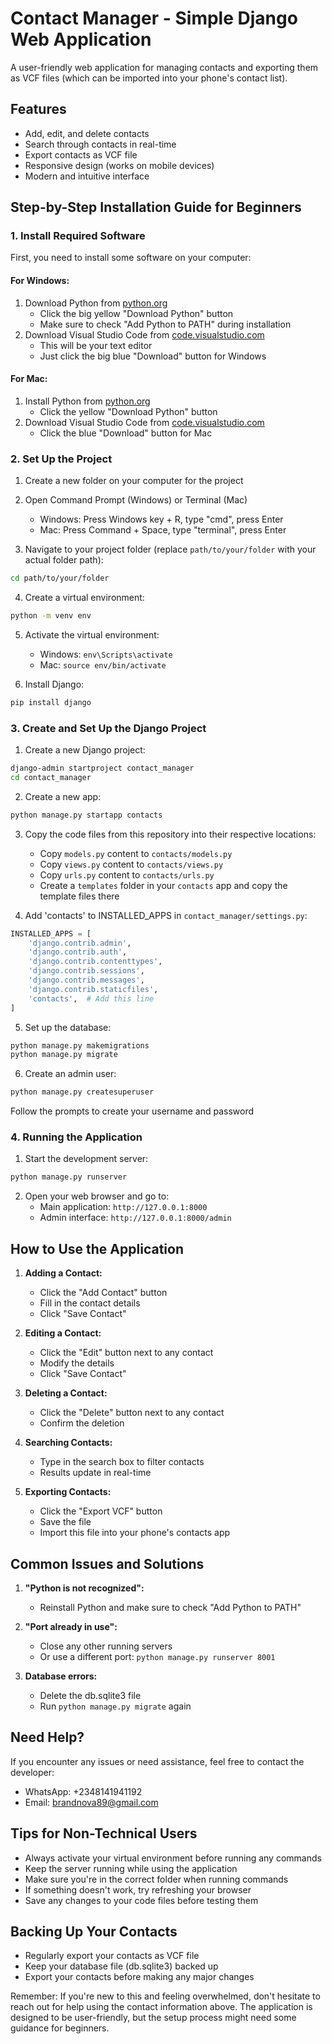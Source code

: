# Contact Manager - Simple Django Web Application

A user-friendly web application for managing contacts and exporting them as VCF files (which can be imported into your phone's contact list).

## Features

- Add, edit, and delete contacts
- Search through contacts in real-time
- Export contacts as VCF file
- Responsive design (works on mobile devices)
- Modern and intuitive interface

## Step-by-Step Installation Guide for Beginners

### 1. Install Required Software

First, you need to install some software on your computer:

#### For Windows:
1. Download Python from [python.org](https://www.python.org/downloads/)
   - Click the big yellow "Download Python" button
   - Make sure to check "Add Python to PATH" during installation
2. Download Visual Studio Code from [code.visualstudio.com](https://code.visualstudio.com/)
   - This will be your text editor
   - Just click the big blue "Download" button for Windows

#### For Mac:
1. Install Python from [python.org](https://www.python.org/downloads/)
   - Click the yellow "Download Python" button
2. Download Visual Studio Code from [code.visualstudio.com](https://code.visualstudio.com/)
   - Click the blue "Download" button for Mac

### 2. Set Up the Project

1. Create a new folder on your computer for the project
2. Open Command Prompt (Windows) or Terminal (Mac)
   - Windows: Press Windows key + R, type "cmd", press Enter
   - Mac: Press Command + Space, type "terminal", press Enter

3. Navigate to your project folder (replace `path/to/your/folder` with your actual folder path):
```bash
cd path/to/your/folder
```

4. Create a virtual environment:
```bash
python -m venv env
```

5. Activate the virtual environment:
   - Windows: `env\Scripts\activate`
   - Mac: `source env/bin/activate`

6. Install Django:
```bash
pip install django
```

### 3. Create and Set Up the Django Project

1. Create a new Django project:
```bash
django-admin startproject contact_manager
cd contact_manager
```

2. Create a new app:
```bash
python manage.py startapp contacts
```

3. Copy the code files from this repository into their respective locations:
   - Copy `models.py` content to `contacts/models.py`
   - Copy `views.py` content to `contacts/views.py`
   - Copy `urls.py` content to `contacts/urls.py`
   - Create a `templates` folder in your `contacts` app and copy the template files there

4. Add 'contacts' to INSTALLED_APPS in `contact_manager/settings.py`:
```python
INSTALLED_APPS = [
    'django.contrib.admin',
    'django.contrib.auth',
    'django.contrib.contenttypes',
    'django.contrib.sessions',
    'django.contrib.messages',
    'django.contrib.staticfiles',
    'contacts',  # Add this line
]
```

5. Set up the database:
```bash
python manage.py makemigrations
python manage.py migrate
```

6. Create an admin user:
```bash
python manage.py createsuperuser
```
Follow the prompts to create your username and password

### 4. Running the Application

1. Start the development server:
```bash
python manage.py runserver
```

2. Open your web browser and go to:
   - Main application: `http://127.0.0.1:8000`
   - Admin interface: `http://127.0.0.1:8000/admin`

## How to Use the Application

1. **Adding a Contact:**
   - Click the "Add Contact" button
   - Fill in the contact details
   - Click "Save Contact"

2. **Editing a Contact:**
   - Click the "Edit" button next to any contact
   - Modify the details
   - Click "Save Contact"

3. **Deleting a Contact:**
   - Click the "Delete" button next to any contact
   - Confirm the deletion

4. **Searching Contacts:**
   - Type in the search box to filter contacts
   - Results update in real-time

5. **Exporting Contacts:**
   - Click the "Export VCF" button
   - Save the file
   - Import this file into your phone's contacts app

## Common Issues and Solutions

1. **"Python is not recognized":**
   - Reinstall Python and make sure to check "Add Python to PATH"

2. **"Port already in use":**
   - Close any other running servers
   - Or use a different port: `python manage.py runserver 8001`

3. **Database errors:**
   - Delete the db.sqlite3 file
   - Run `python manage.py migrate` again

## Need Help?

If you encounter any issues or need assistance, feel free to contact the developer:

- WhatsApp: +2348141941192
- Email: brandnova89@gmail.com

## Tips for Non-Technical Users

- Always activate your virtual environment before running any commands
- Keep the server running while using the application
- Make sure you're in the correct folder when running commands
- If something doesn't work, try refreshing your browser
- Save any changes to your code files before testing them

## Backing Up Your Contacts

- Regularly export your contacts as VCF file
- Keep your database file (db.sqlite3) backed up
- Export your contacts before making any major changes

Remember: If you're new to this and feeling overwhelmed, don't hesitate to reach out for help using the contact information above. The application is designed to be user-friendly, but the setup process might need some guidance for beginners.